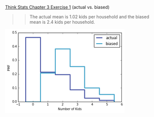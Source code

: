 [Think Stats Chapter 3 Exercise 1](http://greenteapress.com/thinkstats2/html/thinkstats2004.html#toc31) (actual vs. biased)

>> The actual mean is 1.02 kids per household and the biased mean is 2.4 kids per household.  

![alt tag](https://raw.githubusercontent.com/dkanarek12/dsp/master/statistics/Ch3Ex1_unbiased%2Bbiased.png)
